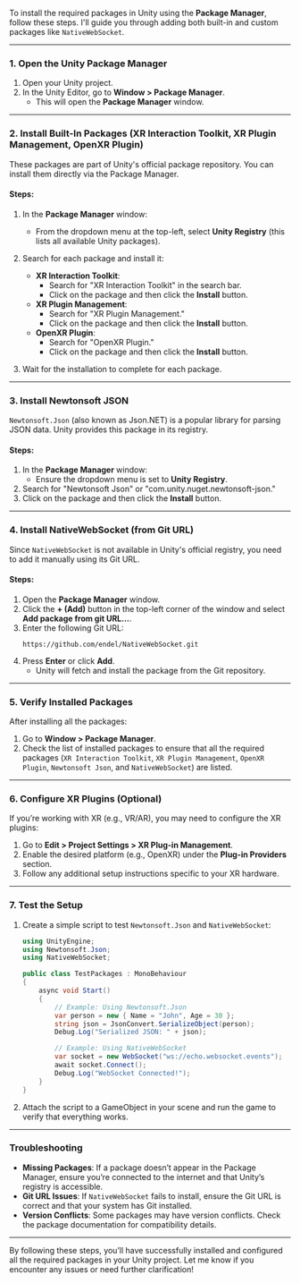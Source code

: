 To install the required packages in Unity using the **Package Manager**, follow these steps. I'll guide you through adding both built-in and custom packages like `NativeWebSocket`.

---

### **1. Open the Unity Package Manager**
1. Open your Unity project.
2. In the Unity Editor, go to **Window > Package Manager**.
   - This will open the **Package Manager** window.

---

### **2. Install Built-In Packages (XR Interaction Toolkit, XR Plugin Management, OpenXR Plugin)**
These packages are part of Unity's official package repository. You can install them directly via the Package Manager.

#### **Steps:**
1. In the **Package Manager** window:
   - From the dropdown menu at the top-left, select **Unity Registry** (this lists all available Unity packages).
   
2. Search for each package and install it:
   - **XR Interaction Toolkit**:
     - Search for "XR Interaction Toolkit" in the search bar.
     - Click on the package and then click the **Install** button.
   - **XR Plugin Management**:
     - Search for "XR Plugin Management."
     - Click on the package and then click the **Install** button.
   - **OpenXR Plugin**:
     - Search for "OpenXR Plugin."
     - Click on the package and then click the **Install** button.

3. Wait for the installation to complete for each package.

---

### **3. Install Newtonsoft JSON**
`Newtonsoft.Json` (also known as Json.NET) is a popular library for parsing JSON data. Unity provides this package in its registry.

#### **Steps:**
1. In the **Package Manager** window:
   - Ensure the dropdown menu is set to **Unity Registry**.
2. Search for "Newtonsoft Json" or "com.unity.nuget.newtonsoft-json."
3. Click on the package and then click the **Install** button.

---

### **4. Install NativeWebSocket (from Git URL)**
Since `NativeWebSocket` is not available in Unity's official registry, you need to add it manually using its Git URL.

#### **Steps:**
1. Open the **Package Manager** window.
2. Click the **+ (Add)** button in the top-left corner of the window and select **Add package from git URL...**.
3. Enter the following Git URL:
   ```
   https://github.com/endel/NativeWebSocket.git
   ```
4. Press **Enter** or click **Add**.
   - Unity will fetch and install the package from the Git repository.

---

### **5. Verify Installed Packages**
After installing all the packages:
1. Go to **Window > Package Manager**.
2. Check the list of installed packages to ensure that all the required packages (`XR Interaction Toolkit`, `XR Plugin Management`, `OpenXR Plugin`, `Newtonsoft Json`, and `NativeWebSocket`) are listed.

---

### **6. Configure XR Plugins (Optional)**
If you’re working with XR (e.g., VR/AR), you may need to configure the XR plugins:
1. Go to **Edit > Project Settings > XR Plug-in Management**.
2. Enable the desired platform (e.g., OpenXR) under the **Plug-in Providers** section.
3. Follow any additional setup instructions specific to your XR hardware.

---

### **7. Test the Setup**
1. Create a simple script to test `Newtonsoft.Json` and `NativeWebSocket`:
   ```csharp
   using UnityEngine;
   using Newtonsoft.Json;
   using NativeWebSocket;

   public class TestPackages : MonoBehaviour
   {
       async void Start()
       {
           // Example: Using Newtonsoft.Json
           var person = new { Name = "John", Age = 30 };
           string json = JsonConvert.SerializeObject(person);
           Debug.Log("Serialized JSON: " + json);

           // Example: Using NativeWebSocket
           var socket = new WebSocket("ws://echo.websocket.events");
           await socket.Connect();
           Debug.Log("WebSocket Connected!");
       }
   }
   ```

2. Attach the script to a GameObject in your scene and run the game to verify that everything works.

---

### **Troubleshooting**
- **Missing Packages**: If a package doesn’t appear in the Package Manager, ensure you’re connected to the internet and that Unity’s registry is accessible.
- **Git URL Issues**: If `NativeWebSocket` fails to install, ensure the Git URL is correct and that your system has Git installed.
- **Version Conflicts**: Some packages may have version conflicts. Check the package documentation for compatibility details.

---

By following these steps, you’ll have successfully installed and configured all the required packages in your Unity project. Let me know if you encounter any issues or need further clarification!